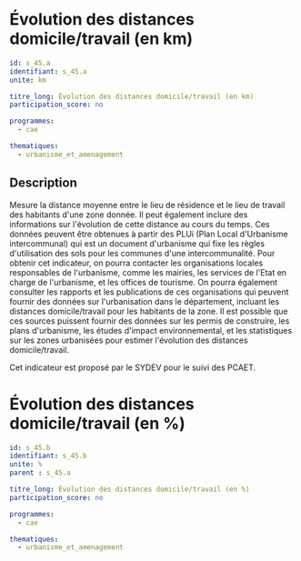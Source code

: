 # Évolution des distances domicile/travail (en km)

```yaml
id: s_45.a
identifiant: s_45.a
unite: km

titre_long: Évolution des distances domicile/travail (en km)
participation_score: no

programmes:
  - cae

thematiques:
  - urbanisme_et_amenagement
```
## Description
Mesure la distance moyenne entre le lieu de résidence et le lieu de travail des habitants d'une zone donnée. Il peut également inclure des informations sur l'évolution de cette distance au cours du temps. Ces données peuvent être obtenues à partir des PLUi (Plan Local d'Urbanisme intercommunal) qui est un document d'urbanisme qui fixe les règles d'utilisation des sols pour les communes d'une intercommunalité. Pour obtenir cet indicateur, on pourra contacter les organisations locales responsables de l'urbanisme, comme les mairies, les services de l'Etat en charge de l'urbanisme, et les offices de tourisme. On pourra également consulter les rapports et les publications de ces organisations qui peuvent fournir des données sur l'urbanisation dans le département, incluant les distances domicile/travail pour les habitants de la zone. Il est possible que ces sources puissent fournir des données sur les permis de construire, les plans d'urbanisme, les études d'impact environnemental, et les statistiques sur les zones urbanisées pour estimer l'évolution des distances domicile/travail.

Cet indicateur est proposé par le SYDEV pour le suivi des PCAET.

# Évolution des distances domicile/travail (en %)

```yaml
id: s_45.b
identifiant: s_45.b
unite: %
parent : s_45.a

titre_long: Évolution des distances domicile/travail (en %)
participation_score: no

programmes:
  - cae

thematiques:
  - urbanisme_et_amenagement
```
